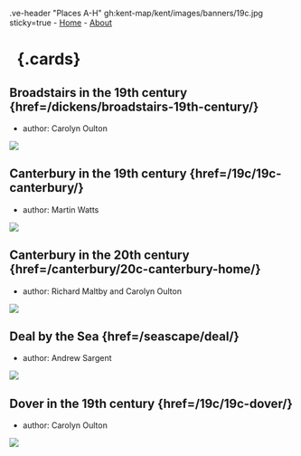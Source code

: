 .ve-header "Places A-H" gh:kent-map/kent/images/banners/19c.jpg sticky=true
    - [Home](/)
    - [About](/about)

# &nbsp; {.cards}

## Broadstairs in the 19th century {href=/dickens/broadstairs-19th-century/}

- author: Carolyn Oulton

![](https://iiif.juncture-digital.org/thumbnail?url=https://stor.artstor.org/stor/09e1b362-e980-44dd-947b-801070eb499e)

## Canterbury in the 19th century {href=/19c/19c-canterbury/}

- author: Martin Watts

![](https://iiif.juncture-digital.org/thumbnail?url=https://stor.artstor.org/stor/fb97b8a2-50de-4cae-b35b-7aedb06de42b)

## Canterbury in the 20th century {href=/canterbury/20c-canterbury-home/}

- author: Richard Maltby and Carolyn Oulton

![](https://iiif.juncture-digital.org/thumbnail?url=https://stor.artstor.org/stor/000006fe-369e-488c-909b-955d19db4123)

## Deal by the Sea {href=/seascape/deal/}

- author: Andrew Sargent

![](https://iiif.juncture-digital.org/thumbnail?url=https://stor.artstor.org/stor/551e553e-279c-4516-bd54-4d5b78366bce)

## Dover in the 19th century {href=/19c/19c-dover/}

- author: Carolyn Oulton

![](https://iiif.juncture-digital.org/thumbnail?url=https://stor.artstor.org/stor/5681241b-c069-45f0-8da5-fecdb173465a)


